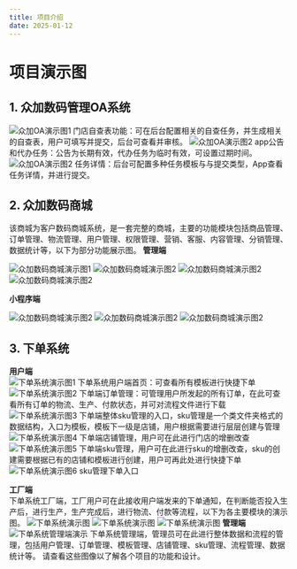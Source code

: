 ```yaml
---
title: 项目介绍
date: 2025-01-12
---
```




# 项目演示图



## 1. 众加数码管理OA系统



![众加OA演示图1](./image/众加OA.jpg)
门店自查表功能：可在后台配置相关的自查任务，并生成相关的自查表，用户可填写并提交，后台可查看并审核。
![众加OA演示图2](./image/众加OA任务.jpg)
app公告和代办任务：公告为长期有效，代办任务为临时有效，可设置过期时间。
![众加OA演示图2](./image/众加OA任务1.jpg)
任务详情：后台可配置多种任务模板与与提交类型，App查看任务详情，并进行提交。

## 2. 众加数码商城


该商城为客户数码商城系统，是一套完整的商城，主要的功能模块包括商品管理、订单管理、物流管理、用户管理、权限管理、营销、客服、内容管理、分销管理、数据统计等，以下为部分功能展示图。
**管理端**  

![众加数码商城演示图1](./image/商城数码.png)
![众加数码商城演示图2](./image/商城门店.png)
![众加数码商城演示图2](./image/商城商品.png)
![众加数码商城演示图2](./image/商城营销.png)

**小程序端**

![众加数码商城演示图2](./image/小程序首页.jpg)
![众加数码商城演示图2](./image/小程序商品.jpg)
![众加数码商城演示图2](./image/小程序用户.jpg)

## 3. 下单系统

**用户端**  
![下单系统演示图1](./image/下单.png)
下单系统用户端首页：可查看所有模板进行快捷下单
![下单系统演示图2](./image/下单1.png)
下单端订单管理：可管理用户所发起的所有订单，在此可查看所有订单的物流、生产、付款状态，并可对流程文件进行下载
![下单系统演示图3](./image/下单模板.png)
下单端整体sku管理的入口，sku管理是一个类文件夹格式的数据结构，入口为模板，模板下一级是店铺，用户根据需要进行层层创建与管理
![下单系统演示图4](./image/下单店铺.png)
下单端店铺管理，用户可在此进行门店的增删改查
![下单系统演示图5](./image/下单sku.png)
下单端sku管理，用户可在此进行sku的增删改查，sku的创建需要根据已有的店铺和模板进行创建，用户可再此处进行快捷下单
![下单系统演示图6](./image/下单2.png)
sku管理下单入口

**工厂端**  
下单系统工厂端，工厂用户可在此接收用户端发来的下单通知，在判断能否投入生产后，进行生产，生产完成后，进行物流、付款等流程，以下为各主要模块的演示图。
![下单系统演示图](./image/工厂订单.png)
![下单系统演示图](./image/工厂报表.png)
![下单系统演示图](./image/工厂账单.png)
**管理端**  
![下单系统管理端演示](./image/下单系统管理端.png)
下单系统管理端，管理员可在此进行整体数据和流程的管理，包括用户管理、订单管理、模板管理、店铺管理、sku管理、流程管理、数据统计等。
请查看这些图像以了解各个项目的功能和设计。



